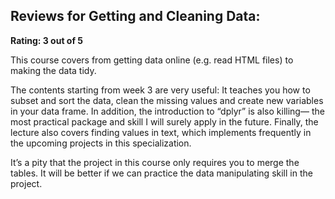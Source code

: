 ## Reviews for Getting and Cleaning Data:

**Rating: 3 out of 5**

This course covers from getting data online (e.g. read HTML files) to making the data tidy. 

The contents starting from week 3 are very useful: It teaches you how to subset and sort the data, clean the missing values and create new variables in your data frame. In addition, the introduction to “dplyr” is also killing— the most practical package and skill I will surely apply in the future. Finally, the lecture also covers finding values in text, which implements frequently in the upcoming projects in this specialization. 

It’s a pity that the project in this course only requires you to merge the tables. It will be better if we can practice the data manipulating skill in the project.
